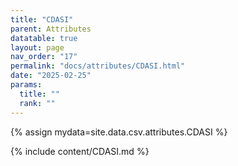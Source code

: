 ```yaml
---
title: "CDASI"
parent: Attributes
datatable: true
layout: page
nav_order: "17"
permalink: "docs/attributes/CDASI.html"
date: "2025-02-25"
params:
  title: ""
  rank: ""
---
```

{% assign mydata=site.data.csv.attributes.CDASI %} 

{% include content/CDASI.md %}

